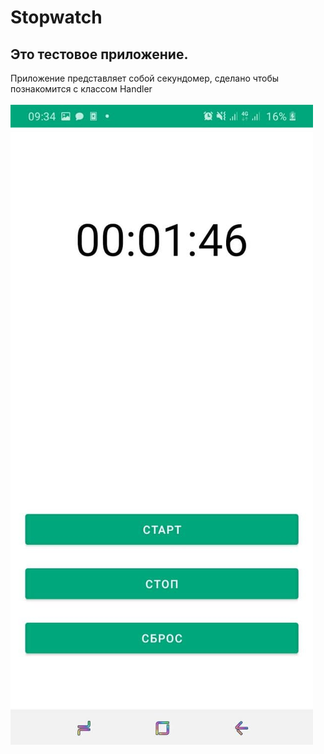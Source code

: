 # Stopwatch
## Это тестовое приложение.
Приложение представляет собой секундомер, сделано чтобы познакомится с классом Handler<br><br>
![Image alt](https://github.com/Masharo/Stopwatch/blob/master/gitResourse/screen.jpg)
